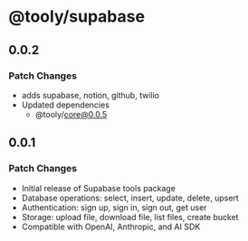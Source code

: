 # @tooly/supabase

## 0.0.2

### Patch Changes

- adds supabase, notion, github, twilio
- Updated dependencies
  - @tooly/core@0.0.5

## 0.0.1

### Patch Changes

- Initial release of Supabase tools package
- Database operations: select, insert, update, delete, upsert
- Authentication: sign up, sign in, sign out, get user
- Storage: upload file, download file, list files, create bucket
- Compatible with OpenAI, Anthropic, and AI SDK
